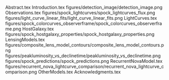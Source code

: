 Abstract.tex
Introduction.tex
figures/detection_image/detection_image.png
Observations.tex
figures/spock_lightcurves/spock_lightcurves_flux.png
figures/light_curve_linear_fits/light_curve_linear_fits.png
LightCurves.tex
figures/spock_colorcurves_observerframe/spock_colorcurves_observerframe.png
HostGalaxy.tex
figures/spock_hostgalaxy_properties/spock_hostgalaxy_properties.png
LensingModels.tex
figures/composite_lens_model_contours/composite_lens_model_contours.png
figures/peakluminosity_vs_declinetime/peakluminosity_vs_declinetime.png
figures/spock_predictions/spock_predictions.png
RecurrentNovaModel.tex
figures/recurrent_nova_lightcurve_comparison/recurrent_nova_lightcurve_comparison.png
OtherModels.tex
Acknowledgments.tex

  